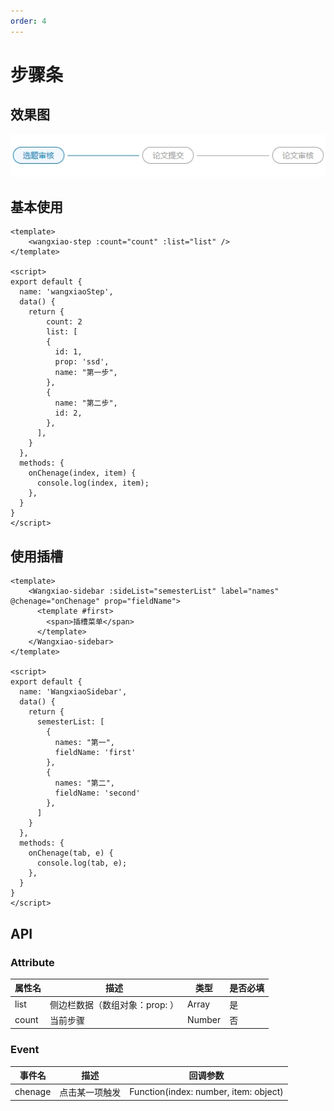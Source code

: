 ```yaml
---
order: 4
---
```

# 步骤条

## 效果图
![步骤条效果图](../images/step.png)
## 基本使用
```vue
<template>
    <wangxiao-step :count="count" :list="list" />
</template>

<script>
export default {
  name: 'wangxiaoStep',
  data() {
    return {
        count: 2
        list: [
        {
          id: 1,
          prop: 'ssd',
          name: "第一步",
        },
        {
          name: "第二步",
          id: 2,
        },
      ],
    }
  },
  methods: {
    onChenage(index, item) {
      console.log(index, item);
    },
  }
}
</script>
```

## 使用插槽

```vue
<template>
    <Wangxiao-sidebar :sideList="semesterList" label="names" @chenage="onChenage" prop="fieldName">
      <template #first>
        <span>插槽菜单</span>
      </template>
    </Wangxiao-sidebar>
</template>

<script>
export default {
  name: 'WangxiaoSidebar',
  data() {
    return {
      semesterList: [
        {
          names: "第一",
          fieldName: 'first'
        },
        {
          names: "第二",
          fieldName: 'second'
        },
      ]
    }
  },
  methods: {
    onChenage(tab, e) {
      console.log(tab, e);
    },
  }
}
</script>
```

## API

### Attribute

| 属性名 | 描述                           | 类型   | 是否必填 |
| ------ | ------------------------------ | ------ | -------- |
| list   | 侧边栏数据（数组对象：prop: ） | Array  | 是       |
| count  | 当前步骤                       | Number | 否       |

### Event

| 事件名  | 描述           | 回调参数                              |
| ------- | -------------- | ------------------------------------- |
| chenage | 点击某一项触发 | Function(index: number, item: object) |

